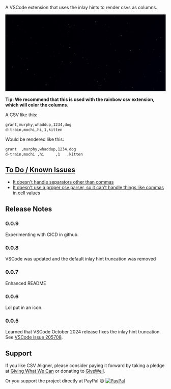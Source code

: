 A VSCode extension that uses the inlay hints to
render csvs as columns.

![git](images/csv-aligner1.gif)


**Tip: We recommend that this is used with the rainbow csv extension, which will color the columns.**

A CSV like this:

```csv
grant,murphy,whaddup,1234,dog
d-train,mochi,hi,1,kitten
```

Would be rendered like this:

```csv
grant  ,murphy,whaddup,1234,dog
d-train,mochi ,hi     ,1   ,kitten
```



## [To Do / Known Issues](https://github.com/GSmithApps/csv-aligner/issues)

- [It doesn't handle separators other than commas](https://github.com/GSmithApps/csv-aligner/issues/3)
- [It doesn't use a proper csv parser, so it can't handle things like commas in cell values](https://github.com/GSmithApps/csv-aligner/issues/1)

## Release Notes

### 0.0.9

Experimenting with CICD in github.

### 0.0.8

VSCode was updated and the
default inlay hint truncation
was removed

### 0.0.7

Enhanced README

### 0.0.6

Lol put in an icon.

### 0.0.5

Learned that VSCode October 2024 release fixes the inlay hint truncation.
See [VSCode issue 205708](https://github.com/microsoft/vscode/issues/205708).


## Support

If you like CSV Aligner, please consider paying
it forward by taking a pledge at [Giving What We Can](https://www.givingwhatwecan.org/pledge?c=header)
or donating to [GiveWell](https://secure.givewell.org).

Or you support the project directly at PayPal 😄
[![PayPal](https://img.shields.io/badge/PayPal-GSmithApps-00457C?style=plastic&logo=paypal&logoColor=white)](https://paypal.me/GSmithApps?country.x=US&locale.x=en_US)
